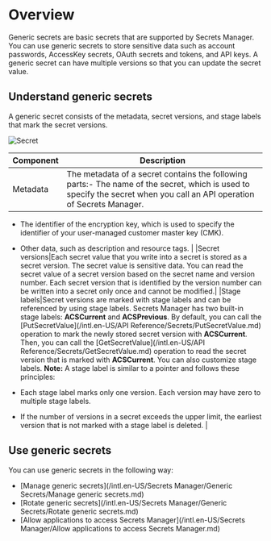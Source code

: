 # Overview

Generic secrets are basic secrets that are supported by Secrets Manager. You can use generic secrets to store sensitive data such as account passwords, AccessKey secrets, OAuth secrets and tokens, and API keys. A generic secret can have multiple versions so that you can update the secret value.

## Understand generic secrets

A generic secret consists of the metadata, secret versions, and stage labels that mark the secret versions.

![Secret](https://static-aliyun-doc.oss-accelerate.aliyuncs.com/assets/img/en-US/9003949161/p268678.png)

|Component|Description|
|---------|-----------|
|Metadata|The metadata of a secret contains the following parts:-   The name of the secret, which is used to specify the secret when you call an API operation of Secrets Manager.
-   The identifier of the encryption key, which is used to specify the identifier of your user-managed customer master key \(CMK\).
-   Other data, such as description and resource tags. |
|Secret versions|Each secret value that you write into a secret is stored as a secret version. The secret value is sensitive data. You can read the secret value of a secret version based on the secret name and version number. Each secret version that is identified by the version number can be written into a secret only once and cannot be modified.|
|Stage labels|Secret versions are marked with stage labels and can be referenced by using stage labels. Secrets Manager has two built-in stage labels: **ACSCurrent** and **ACSPrevious**. By default, you can call the [PutSecretValue](/intl.en-US/API Reference/Secrets/PutSecretValue.md) operation to mark the newly stored secret version with **ACSCurrent**. Then, you can call the [GetSecretValue](/intl.en-US/API Reference/Secrets/GetSecretValue.md) operation to read the secret version that is marked with **ACSCurrent**. You can also customize stage labels. **Note:** A stage label is similar to a pointer and follows these principles:

-   Each stage label marks only one version. Each version may have zero to multiple stage labels.
-   If the number of versions in a secret exceeds the upper limit, the earliest version that is not marked with a stage label is deleted. |

## Use generic secrets

You can use generic secrets in the following way:

-   [Manage generic secrets](/intl.en-US/Secrets Manager/Generic Secrets/Manage generic secrets.md)
-   [Rotate generic secrets](/intl.en-US/Secrets Manager/Generic Secrets/Rotate generic secrets.md)
-   [Allow applications to access Secrets Manager](/intl.en-US/Secrets Manager/Allow applications to access Secrets Manager.md)


